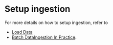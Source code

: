 # Setup ingestion

For more details on how to setup ingestion, refer to 

* [Load Data](../../basics/components/segment.md#creating-a-segment) 
* [Batch DataIngestion In Practice](../../users/tutorials/batch-data-ingestion-in-practice.md).

